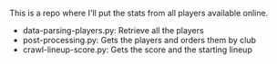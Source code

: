 This is a repo where I'll put the stats from all players available online.

* data-parsing-players.py: Retrieve all the players
* post-processing.py: Gets the players and orders them by club
* crawl-lineup-score.py: Gets the score and the starting lineup
